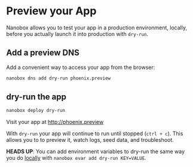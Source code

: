# Preview your App

Nanobox allows you to test your app in a production environment, locally, before you actually launch it into production with `dry-run`.

## Add a preview DNS
Add a convenient way to access your app from the browser:

```bash
nanobox dns add dry-run phoenix.preview
```

## dry-run the app

```bash
nanobox deploy dry-run
```

Visit your app at <a href="http://phoenix.preview" target="\_blank">http://phoenix.preview</a>

With `dry-run` your app will continue to run until stopped (`ctrl + c`). This allows you to to preview it, watch logs, seed data, and troubleshoot.

**HEADS UP**: You can add environment variables to dry-run the same way you do [locally](/elixir/phoenix/local-evars) with `nanobox evar add dry-run KEY=VALUE`.
